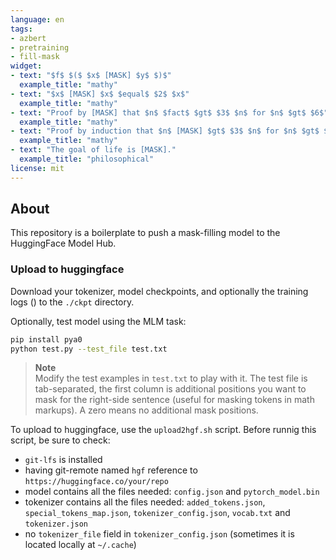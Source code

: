 ```yaml
---
language: en
tags:
- azbert
- pretraining
- fill-mask
widget:
- text: "$f$ $($ $x$ [MASK] $y$ $)$"
  example_title: "mathy"
- text: "$x$ [MASK] $x$ $equal$ $2$ $x$"
  example_title: "mathy"
- text: "Proof by [MASK] that $n$ $fact$ $gt$ $3$ $n$ for $n$ $gt$ $6$"
  example_title: "mathy"
- text: "Proof by induction that $n$ [MASK] $gt$ $3$ $n$ for $n$ $gt$ $6$"
  example_title: "mathy"
- text: "The goal of life is [MASK]."
  example_title: "philosophical"
license: mit
---
```


## About
This repository is a boilerplate to push a mask-filling model to the HuggingFace Model Hub.

### Upload to huggingface
Download your tokenizer, model checkpoints, and optionally the training logs () to the `./ckpt` directory.

Optionally, test model using the MLM task:
```sh
pip install pya0
python test.py --test_file test.txt
```
> **Note**  
> Modify the test examples in `test.txt` to play with it.
> The test file is tab-separated, the first column is additional positions you want to mask for the right-side sentence (useful for masking tokens in math markups).
> A zero means no additional mask positions.

To upload to huggingface, use the `upload2hgf.sh` script.
Before runnig this script, be sure to check:
* `git-lfs` is installed
* having git-remote named `hgf` reference to `https://huggingface.co/your/repo`
* model contains all the files needed: `config.json` and `pytorch_model.bin`
* tokenizer contains all the files needed: `added_tokens.json`, `special_tokens_map.json`, `tokenizer_config.json`, `vocab.txt` and `tokenizer.json`
* no `tokenizer_file` field in `tokenizer_config.json` (sometimes it is located locally at `~/.cache`)
